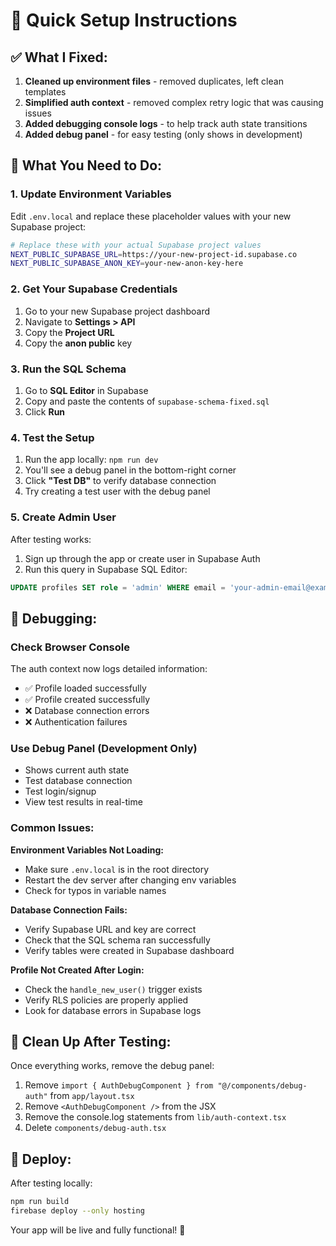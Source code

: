 # 🚀 Quick Setup Instructions

## ✅ What I Fixed:

1. **Cleaned up environment files** - removed duplicates, left clean templates
2. **Simplified auth context** - removed complex retry logic that was causing issues
3. **Added debugging console logs** - to help track auth state transitions
4. **Added debug panel** - for easy testing (only shows in development)

## 🔧 What You Need to Do:

### 1. Update Environment Variables
Edit `.env.local` and replace these placeholder values with your new Supabase project:

```bash
# Replace these with your actual Supabase project values
NEXT_PUBLIC_SUPABASE_URL=https://your-new-project-id.supabase.co
NEXT_PUBLIC_SUPABASE_ANON_KEY=your-new-anon-key-here
```

### 2. Get Your Supabase Credentials
1. Go to your new Supabase project dashboard
2. Navigate to **Settings > API**
3. Copy the **Project URL** 
4. Copy the **anon public** key

### 3. Run the SQL Schema
1. Go to **SQL Editor** in Supabase
2. Copy and paste the contents of `supabase-schema-fixed.sql`
3. Click **Run**

### 4. Test the Setup
1. Run the app locally: `npm run dev`
2. You'll see a debug panel in the bottom-right corner
3. Click **"Test DB"** to verify database connection
4. Try creating a test user with the debug panel

### 5. Create Admin User
After testing works:
1. Sign up through the app or create user in Supabase Auth
2. Run this query in Supabase SQL Editor:
```sql
UPDATE profiles SET role = 'admin' WHERE email = 'your-admin-email@example.com';
```

## 🐛 Debugging:

### Check Browser Console
The auth context now logs detailed information:
- ✅ Profile loaded successfully
- ✅ Profile created successfully  
- ❌ Database connection errors
- ❌ Authentication failures

### Use Debug Panel (Development Only)
- Shows current auth state
- Test database connection
- Test login/signup
- View test results in real-time

### Common Issues:

**Environment Variables Not Loading:**
- Make sure `.env.local` is in the root directory
- Restart the dev server after changing env variables
- Check for typos in variable names

**Database Connection Fails:**
- Verify Supabase URL and key are correct
- Check that the SQL schema ran successfully
- Verify tables were created in Supabase dashboard

**Profile Not Created After Login:**
- Check the `handle_new_user()` trigger exists
- Verify RLS policies are properly applied
- Look for database errors in Supabase logs

## 🧹 Clean Up After Testing:

Once everything works, remove the debug panel:

1. Remove `import { AuthDebugComponent } from "@/components/debug-auth"` from `app/layout.tsx`
2. Remove `<AuthDebugComponent />` from the JSX
3. Remove the console.log statements from `lib/auth-context.tsx`
4. Delete `components/debug-auth.tsx`

## 🚀 Deploy:

After testing locally:
```bash
npm run build
firebase deploy --only hosting
```

Your app will be live and fully functional! 🎉
